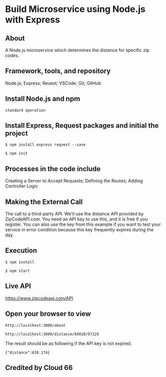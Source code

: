 # Build Microservice using Node.js with Express

## About
A Node.js microservice which determines the distance for specific zip codes.

## Framework, tools, and repository
Node.js; Express; Reuest; VSCode; Git; GitHub

## Install Node.js and npm
`standard operation` 

## Install Express, Request packages and initial the project
`$ npm install express request --save`

`$ npm init`

## Processes in the code include
Creating a Server to Accept Requests; Defining the Routes; Adding Controller Logic

## Making the External Call
The call to a third-party API. We'll use the distance API provided by ZipCodeAPI.com. You need an API key to use this, and it is free if you register. You can also use the key from this example if you want to test your service in error condition because this key frequently expires during the day.

## Execution
`$ npm install`

`$ npm start` 

## Live API
https://www.zipcodeapi.com/API

## Open your browser to view
`http://localhost:3000/about`

`http://localhost:3000/distance/84010/97229`

The result should be as following if the API key is not expired.

`{"distance":638.174}`

## Credited by Cloud 66
